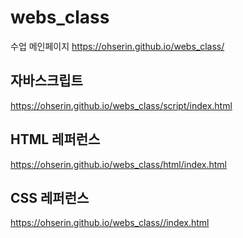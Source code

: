 # webs_class
수업
메인페이지
https://ohserin.github.io/webs_class/

## 자바스크립트
https://ohserin.github.io/webs_class/script/index.html

## HTML 레퍼런스
https://ohserin.github.io/webs_class/html/index.html

## CSS 레퍼런스
https://ohserin.github.io/webs_class//index.html
